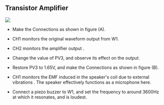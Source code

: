 Transistor Amplifier
---

![](images/schematics/transistor-amp.svg)

*	Make the Connections as shown in figure (A).
*	CH1 monitors the original waveform output from W1.
*	CH2 monitors the amplifier output .
*	Change the value of PV3, and observe its effect on the output.

*	Restore PV3 to 1.65V, and make the Connections as shown in figure (B).
*	CH1 monitors the EMF induced in the speaker's coil due to external vibrations . The speaker effectively functions as a microphone here.
*	Connect a piezo buzzer to W1, and set the frequency to around 3600Hz at which it resonates, and is loudest.
